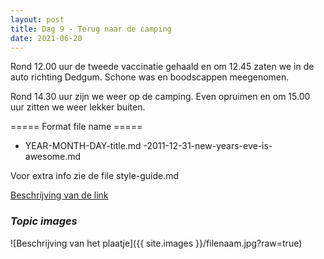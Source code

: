 ```yaml
---
layout: post
title: Dag 9 - Terug naar de camping
date: 2021-06-20
---
```

Rond 12.00 uur de tweede vaccinatie gehaald en om 12.45 zaten we in de auto richting Dedgum. Schone was en boodscappen meegenomen.  

Rond 14.30 uur zijn we weer op de camping. Even opruimen en om 15.00 uur zitten we weer lekker buiten.  



===== Format file name =====
- YEAR-MONTH-DAY-title.md
-2011-12-31-new-years-eve-is-awesome.md

Voor extra info zie de file style-guide.md  

[Beschrijving van de link](http://example.com)  


### *Topic images*  

![Beschrijving van het plaatje]({{ site.images }}/filenaam.jpg?raw=true)
